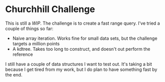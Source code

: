 # Churchhill Challenge

This is still a *WIP*. The challenge is to create a fast range query. I've tried a couple of things so far:

* Naive array iteration. Works fine for small data sets, but the challenge targets a million points
* A kdtree. Takes too long to construct, and doesn't out perform the reference

I still have a couple of data structures I want to test out. It's taking a bit because I get tired from my work, but I do plan to have something fast by the end.

